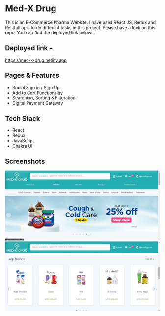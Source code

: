 
# Med-X Drug

This is an E-Commerce Pharma Website. I have used React.JS, Redux and Restfull apis to do different tasks in this project. Please have a look on this repo. You can find the deployed link below...

## Deployed link -

https://med-x-drug.netlify.app


## Pages & Features

- Social Sign in / Sign Up
- Add to Cart Functionality
- Searching, Sorting & Filteration
- Digital Payment Gateway


## Tech Stack

- React
- Redux 
- JavaScript 
- Chakra UI


## Screenshots
![](https://github.com/amansingh456/eminent-art-8078/blob/main/Screenshot%20(45).png)
![](https://github.com/amansingh456/eminent-art-8078/blob/main/Screenshot%20(46).png)

